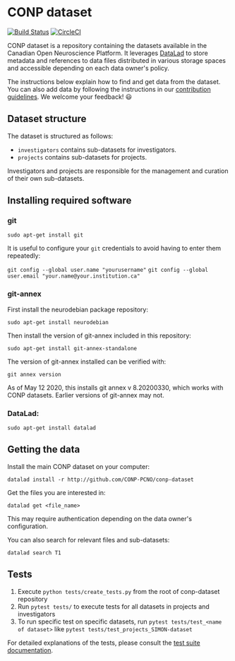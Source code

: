 # CONP dataset

[![Build Status](https://travis-ci.org/CONP-PCNO/conp-dataset.svg?branch=master)](https://travis-ci.org/CONP-PCNO/conp-dataset)
[![CircleCI](https://circleci.com/gh/CONP-PCNO/conp-dataset.svg?style=shield)](https://circleci.com/gh/CONP-PCNO/conp-dataset)

CONP dataset is a repository containing the datasets available in the
Canadian Open Neuroscience Platform. It leverages
[DataLad](http://datalad.org) to store metadata and references to
data files distributed in various storage spaces and accessible depending on each data owner's
policy.

The instructions below explain how to find and get data from the dataset.
You can also add data by following the instructions in our [contribution
guidelines](https://github.com/CONP-PCNO/conp-dataset/blob/master/.github/CONTRIBUTING.md).
We welcome your feedback! :smiley:

## Dataset structure

The dataset is structured as follows:

- `investigators` contains sub-datasets for investigators.
- `projects` contains sub-datasets for projects.

Investigators and projects are responsible for the management and curation
of their own sub-datasets.

## Installing required software

### git

`sudo apt-get install git`

It is useful to configure your `git` credentials to avoid having to enter them repeatedly:

`git config --global user.name "yourusername"`
`git config --global user.email "your.name@your.institution.ca"`

### git-annex

First install the neurodebian package repository:

`sudo apt-get install neurodebian`

Then install the version of git-annex included in this repository:

`sudo apt-get install git-annex-standalone`

The version of git-annex installed can be verified with:

`git annex version`

As of May 12 2020, this installs git annex v 8.20200330, which works with CONP datasets. Earlier versions of git-annex may not.

### DataLad:

`sudo apt-get install datalad`

## Getting the data

Install the main CONP dataset on your computer:

```console
datalad install -r http://github.com/CONP-PCNO/conp-dataset
```

Get the files you are interested in:

```console
datalad get <file_name>
```

This may require authentication depending on the data owner's configuration.

You can also search for relevant files and sub-datasets:

```console
datalad search T1
```

## Tests

1. Execute `python tests/create_tests.py` from the root of conp-dataset repository
2. Run `pytest tests/` to execute tests for all datasets in projects and investigators
3. To run specific test on specific datasets, run `pytest tests/test_<name of dataset>` like
   `pytest tests/test_projects_SIMON-dataset`

For detailed explanations of the tests, please consult the [test suite documentation](https://github.com/CONP-PCNO/conp-dataset/blob/master/tests/README.md).


